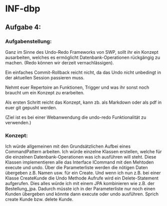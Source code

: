 # INF-dbp
## Aufgabe 4:
### Aufgabenstellung:
Ganz im Sinne des Undo-Redo Frameworks von SWP, sollt ihr ein Konzept ausarbeiten, welches es ermöglicht Datenbank-Operationen rückgängig zu machen. (Redo können wir derzeit vernachlässigen).

Ein einfaches Commit-Rollback reicht nicht, da das Undo nicht unbedingt in der aktuellen Session passieren muss.

Nehmt euer Repertoire an Funktionen, Trigger und was ihr sonst noch braucht um ein Konzept zu erarbeiten.

Als ersten Schritt reicht das Konzept, kann zb. als Markdown oder als pdf in euer git gepusht werden.

(Ziel ist es bei einer Webanwendung die undo-redo Funktionalität zu verwenden.)


### Konzept:
Ich würde allgemeinen mit den Grundsätzlichen Aufbei eines CommandPattern arbeiten. Ich würde einzelne Klassen erstellen, welche für die einzelnen Datenbank-Operationen was ich ausführen will steht. Diese Klassen implementieren alle das Interface ICommand mit den Mehtoden execute und undo. Über die Parameterliste werden die nötigen Daten übergeben z.B. Namen usw. für ein Create. Und wenn ich nun z.B. bei einer Klasse CreateKunde die Undo Methode Aufrufe wird ein Delete-Statement aufgerufen. Dies alles würde ich mit einem JPA kombinieren wie z.B. der Bestellung_jpa. Dadurch müsste ich in der Parameterliste nur noch einen Kunden übergeben und könnte dann execute oder undo ausführen. Sprich create Kunde bzw. delete Kunde.
